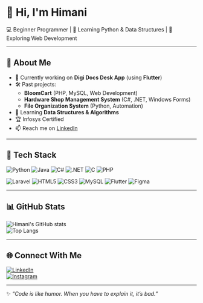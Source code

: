 # 👋 Hi, I'm Himani  
💻 Beginner Programmer | 🌱 Learning Python & Data Structures | 🚀 Exploring Web Development  

---

## 🌟 About Me  
- 🔭 Currently working on **Digi Docs Desk App** (using **Flutter**)  
- 🛠️ Past projects:  
  - **BloomCart** (PHP, MySQL, Web Development)  
  - **Hardware Shop Management System** (C#, .NET, Windows Forms)  
  - **File Organization System** (Python, Automation)  
- 🌱 Learning **Data Structures & Algorithms**  
- 🏆 Infosys Certified  
- 📫 Reach me on [LinkedIn](https://www.linkedin.com/in/himani-solanki-0739762b6/)  

---

## 🚀 Tech Stack  
![Python](https://img.shields.io/badge/-Python-3776AB?logo=python&logoColor=white) 
![Java](https://img.shields.io/badge/-Java-007396?logo=java&logoColor=white) 
![C#](https://img.shields.io/badge/-C%23-239120?logo=c-sharp&logoColor=white) 
![.NET](https://img.shields.io/badge/-.NET-512BD4?logo=dotnet&logoColor=white) 
![C](https://img.shields.io/badge/-C-555555?logo=c&logoColor=white) 
![PHP](https://img.shields.io/badge/-PHP-777BB4?logo=php&logoColor=white)  

![Laravel](https://img.shields.io/badge/-Laravel-FF2D20?logo=laravel&logoColor=white) 
![HTML5](https://img.shields.io/badge/-HTML5-E34F26?logo=html5&logoColor=white) 
![CSS3](https://img.shields.io/badge/-CSS3-1572B6?logo=css3&logoColor=white) 
![MySQL](https://img.shields.io/badge/-MySQL-4479A1?logo=mysql&logoColor=white) 
![Flutter](https://img.shields.io/badge/-Flutter-02569B?logo=flutter&logoColor=white) 
![Figma](https://img.shields.io/badge/-Figma-F24E1E?logo=figma&logoColor=white)  

---

## 📊 GitHub Stats  
![Himani's GitHub stats](https://github-readme-stats.vercel.app/api?username=HimaniSolanki1812&show_icons=true&theme=tokyonight)  
![Top Langs](https://github-readme-stats.vercel.app/api/top-langs/?username=HimaniSolanki1812&layout=compact&theme=tokyonight)  

---

## 🌐 Connect With Me  
[![LinkedIn](https://img.shields.io/badge/LinkedIn-blue?logo=linkedin&logoColor=white)](https://www.linkedin.com/in/himani-solanki-0739762b6/)  
[![Instagram](https://img.shields.io/badge/Instagram-E4405F?logo=instagram&logoColor=white)](https://www.instagram.com/himani_solanki78/)  

---

✨ *“Code is like humor. When you have to explain it, it’s bad.”*  
